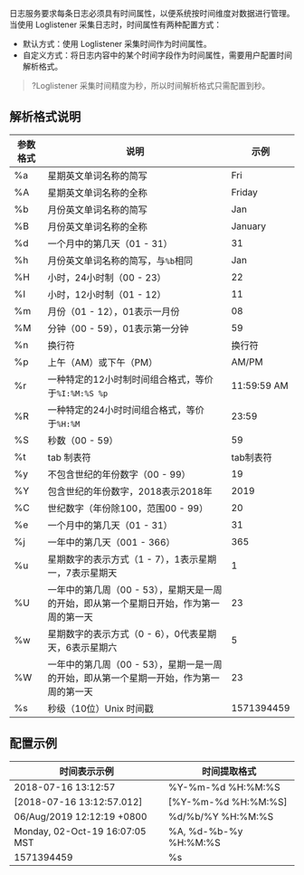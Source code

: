 

日志服务要求每条日志必须具有时间属性，以便系统按时间维度对数据进行管理。当使用 Loglistener 采集日志时，时间属性有两种配置方式：

- 默认方式：使用 Loglistener 采集时间作为时间属性。
- 自定义方式：将日志内容中的某个时间字段作为时间属性，需要用户配置时间解析格式。

>?Loglistener 采集时间精度为秒，所以时间解析格式只需配置到秒。



## 解析格式说明

| 参数格式 | 说明                                                         | 示例        |
| -------- | ------------------------------------------------------------ | ----------- |
| %a       | 星期英文单词名称的简写                                       | Fri         |
| %A       | 星期英文单词名称的全称                                       | Friday      |
| %b       | 月份英文单词名称的简写                                       | Jan         |
| %B       | 月份英文单词名称的全称                                       | January     |
| %d       | 一个月中的第几天（01 - 31）                                    | 31          |
| %h       | 月份英文单词名称的简写，与`%b`相同                         | Jan         |
| %H       | 小时，24小时制（00 - 23）                                      | 22          |
| %I       | 小时，12小时制（01 - 12）                                      | 11          |
| %m       | 月份（01 - 12），01表示一月份                                  | 08          |
| %M       | 分钟（00 - 59），01表示第一分钟                                | 59          |
| %n       | 换行符                                                       | 换行符      |
| %p       | 上午（AM）或下午（PM）                                       | AM/PM       |
| %r       | 一种特定的12小时制时间组合格式，等价于`%I:%M:%S %p`          | 11:59:59 AM |
| %R       | 一种特定的24小时时间组合格式，等价于`%H:%M`                  | 23:59       |
| %S       | 秒数（00 - 59）                                                | 59          |
| %t       | tab 制表符                                                    | tab制表符   |
| %y       | 不包含世纪的年份数字（00 - 99）                                | 19          |
| %Y       | 包含世纪的年份数字，2018表示2018年                           | 2019        |
| %C       | 世纪数字（年份除100，范围00 - 99）                             | 20          |
| %e       | 一个月中的第几天（01 - 31）                                    | 31          |
| %j       | 一年中的第几天（001 - 366）                                    | 365         |
| %u       | 星期数字的表示方式（1 - 7），1表示星期一，7表示星期天          | 1           |
| %U       | 一年中的第几周（00 - 53），星期天是一周的开始，即从第一个星期日开始，作为第一周的第一天 | 23          |
| %w       | 星期数字的表示方式（0 - 6），0代表星期天，6表示星期六          | 5           |
| %W       | 一年中的第几周（00 - 53），星期一是一周的开始，即从第一个星期一开始，作为第一周的第一天 | 23          |
| %s       | 秒级（10位）Unix 时间戳                                       | 1571394459  |



## 配置示例

| 时间表示示例                   | 时间提取格式          |
| ------------------------------ | --------------------- |
| 2018-07-16 13:12:57            | %Y-%m-%d %H:%M:%S     |
| [2018-07-16 13:12:57.012]      | [%Y-%m-%d %H:%M:%S]   |
| 06/Aug/2019 12:12:19 +0800     | %d/%b/%Y %H:%M:%S     |
| Monday, 02-Oct-19 16:07:05 MST | %A, %d-%b-%y %H:%M:%S |
| 1571394459                     | %s                    |
